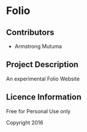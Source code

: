# Folio

## Contributors
* Armstrong Mutuma


## Project Description

An experimental Folio Website


## Licence Information

Free for Personal Use only

Copyright 2016


